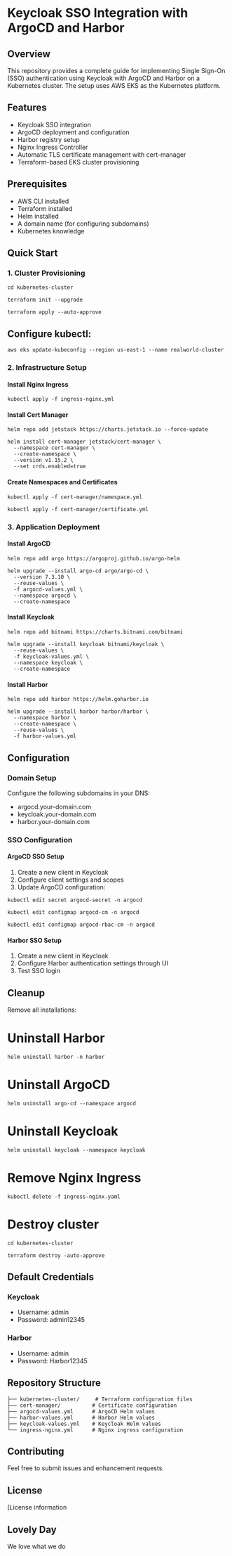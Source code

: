 # Keycloak SSO Integration with ArgoCD and Harbor

## Overview
This repository provides a complete guide for implementing Single Sign-On (SSO) authentication using Keycloak with ArgoCD and Harbor on a Kubernetes cluster. The setup uses AWS EKS as the Kubernetes platform.

## Features
- Keycloak SSO integration
- ArgoCD deployment and configuration
- Harbor registry setup
- Nginx Ingress Controller
- Automatic TLS certificate management with cert-manager
- Terraform-based EKS cluster provisioning

## Prerequisites
- AWS CLI installed
- Terraform installed
- Helm installed
- A domain name (for configuring subdomains)
- Kubernetes knowledge

## Quick Start

### 1. Cluster Provisioning
```
cd kubernetes-cluster
```
```
terraform init --upgrade
```
```
terraform apply --auto-approve
```
## Configure kubectl:
```
aws eks update-kubeconfig --region us-east-1 --name realworld-cluster
```

### 2. Infrastructure Setup

#### Install Nginx Ingress
```
kubectl apply -f ingress-nginx.yml
```
#### Install Cert Manager
```
helm repo add jetstack https://charts.jetstack.io --force-update
```
```
helm install cert-manager jetstack/cert-manager \
  --namespace cert-manager \
  --create-namespace \
  --version v1.15.2 \
  --set crds.enabled=true
  ```
#### Create Namespaces and Certificates
```
kubectl apply -f cert-manager/namespace.yml
```
```
kubectl apply -f cert-manager/certificate.yml
```
### 3. Application Deployment

#### Install ArgoCD
```
helm repo add argo https://argoproj.github.io/argo-helm
```
```
helm upgrade --install argo-cd argo/argo-cd \
  --version 7.3.10 \
  --reuse-values \
  -f argocd-values.yml \
  --namespace argocd \
  --create-namespace
```

#### Install Keycloak
```
helm repo add bitnami https://charts.bitnami.com/bitnami
```
```
helm upgrade --install keycloak bitnami/keycloak \
  --reuse-values \
  -f keycloak-values.yml \
  --namespace keycloak \
  --create-namespace
```
#### Install Harbor
```
helm repo add harbor https://helm.goharbor.io
```
```
helm upgrade --install harbor harbor/harbor \
  --namespace harbor \
  --create-namespace \
  --reuse-values \
  -f harbor-values.yml
```
## Configuration

### Domain Setup
Configure the following subdomains in your DNS:
- argocd.your-domain.com
- keycloak.your-domain.com
- harbor.your-domain.com

### SSO Configuration

#### ArgoCD SSO Setup
1. Create a new client in Keycloak
2. Configure client settings and scopes
3. Update ArgoCD configuration:
```
kubectl edit secret argocd-secret -n argocd
```
```
kubectl edit configmap argocd-cm -n argocd
```
```
kubectl edit configmap argocd-rbac-cm -n argocd
```

#### Harbor SSO Setup
1. Create a new client in Keycloak
2. Configure Harbor authentication settings through UI
3. Test SSO login

## Cleanup

Remove all installations:
# Uninstall Harbor
```
helm uninstall harbor -n harbor
```

# Uninstall ArgoCD
```
helm uninstall argo-cd --namespace argocd
```

# Uninstall Keycloak
```
helm uninstall keycloak --namespace keycloak
```

# Remove Nginx Ingress
```
kubectl delete -f ingress-nginx.yaml
```
# Destroy cluster
```
cd kubernetes-cluster
```
```
terraform destroy -auto-approve
```
## Default Credentials

### Keycloak
- Username: admin
- Password: admin12345

### Harbor
- Username: admin
- Password: Harbor12345

## Repository Structure
```.
├── kubernetes-cluster/     # Terraform configuration files
├── cert-manager/          # Certificate configuration
├── argocd-values.yml      # ArgoCD Helm values
├── harbor-values.yml      # Harbor Helm values
├── keycloak-values.yml    # Keycloak Helm values
└── ingress-nginx.yml      # Nginx ingress configuration
```
## Contributing
Feel free to submit issues and enhancement requests.

## License
[License information

## Lovely Day
We love what we do 
